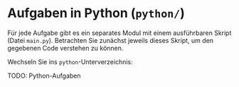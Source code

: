 # Aufgaben in Python (`python/`)

Für jede Aufgabe gibt es ein separates Modul mit einem ausführbaren Skript
(Datei `main.py`). Betrachten Sie zunächst jeweils dieses Skript, um den
gegebenen Code verstehen zu können.

Wechseln Sie ins `python`-Unterverzeichnis:

TODO: Python-Aufgaben